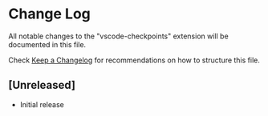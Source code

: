 # Change Log
All notable changes to the "vscode-checkpoints" extension will be documented in this file.

Check [Keep a Changelog](http://keepachangelog.com/) for recommendations on how to structure this file.

## [Unreleased]
- Initial release